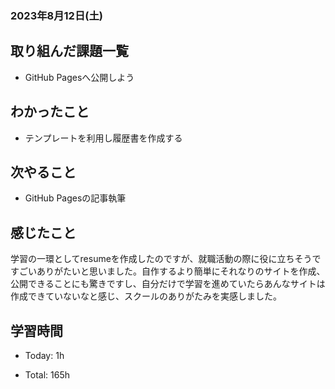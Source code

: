 ### 2023年8月12日(土)

## 取り組んだ課題一覧

- GitHub Pagesへ公開しよう

## わかったこと

- テンプレートを利用し履歴書を作成する

## 次やること

- GitHub Pagesの記事執筆

## 感じたこと

学習の一環としてresumeを作成したのですが、就職活動の際に役に立ちそうですごいありがたいと思いました。自作するより簡単にそれなりのサイトを作成、公開できることにも驚きですし、自分だけで学習を進めていたらあんなサイトは作成できていないなと感じ、スクールのありがたみを実感しました。

## 学習時間

- Today: 1h

- Total: 165h


